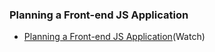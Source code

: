 ### Planning a Front-end JS Application
- [Planning a Front-end JS Application](https://www.youtube.com/watch?v=q4zEGkjTBFA)(Watch)
